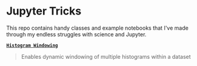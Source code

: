 # Jupyter Tricks
This repo contains handy classes and example notebooks that I've made through
my endless struggles with science and Jupyter.


[**``Histogram Windowing``**](./histograms/example_histogram_window.ipynb)
  > Enables dynamic windowing of multiple histograms within a dataset
